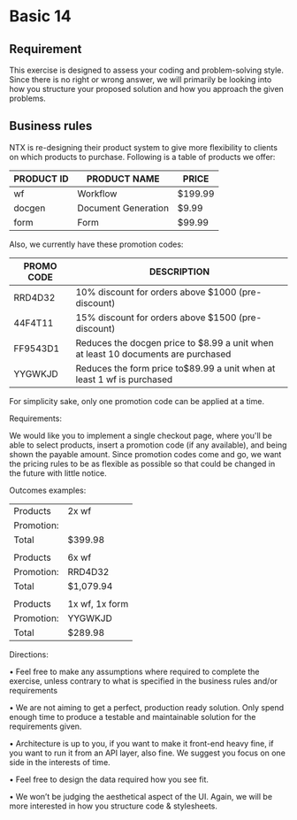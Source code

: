 # Basic 14


##  Requirement


This exercise is designed to assess your coding and problem-solving style. Since there is no right or wrong answer, we will primarily be looking into how you structure your proposed solution and how you approach the given problems.

## Business rules

NTX is re-designing their product system to give more flexibility to clients on which products to purchase. Following is a table of products we offer:

| PRODUCT ID | PRODUCT NAME        | PRICE    |
| ---------- | ------------------- | -------- |
| wf         | Workflow            | \$199.99 |
| docgen     | Document Generation | \$9.99   |
| form       | Form                | \$99.99  |

Also, we currently have these promotion codes:

| PROMO CODE | DESCRIPTION                                                                        |
| ---------- | ---------------------------------------------------------------------------------- |
| RRD4D32    | 10% discount for orders above \$1000 (pre-discount)                                |
| 44F4T11    | 15% discount for orders above \$1500 (pre-discount)                                |
| FF9543D1   | Reduces the docgen price to \$8.99 a unit when at least 10 documents are purchased |
| YYGWKJD    | Reduces the form price to\$89.99 a unit when at least 1 wf is purchased            |

For simplicity sake, only one promotion code can be applied at a time.

Requirements:

We would like you to implement a single checkout page, where you'll be able to select products, insert a promotion code (if any available), and being shown the payable amount.
Since promotion codes come and go, we want the pricing rules to be as flexible as possible so that could be changed in the future with little notice.

Outcomes examples:

|            |                |
| ---------- | -------------- |
| Products   | 2x wf          |
| Promotion: |                |
| Total      | \$399.98       |
|            |                |
| Products   | 6x wf          |
| Promotion: | RRD4D32        |
| Total      | \$1,079.94     |
|            |                |
| Products   | 1x wf, 1x form |
| Promotion: | YYGWKJD        |
| Total      | \$289.98       |

Directions:

• Feel free to make any assumptions where required to complete the exercise, unless contrary to what is specified in the business rules and/or requirements

• We are not aiming to get a perfect, production ready solution. Only spend enough time to produce a testable and maintainable solution for the requirements given.

• Architecture is up to you, if you want to make it front-end heavy fine, if you want to run it from an API layer, also fine. We suggest you focus on one side in the interests of time.

• Feel free to design the data required how you see fit.

• We won’t be judging the aesthetical aspect of the UI. Again, we will be more interested in how you structure code & stylesheets.



